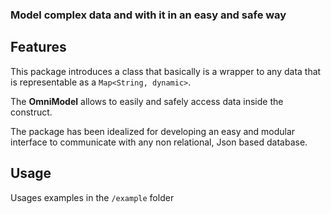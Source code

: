 ### Model complex data and with it in an easy and safe way

## Features

This package introduces a class that basically is a wrapper to any data that is representable as a `Map<String, dynamic>`.

The **OmniModel** allows to easily and safely access data inside the construct.

The package has been idealized for developing an easy and modular interface to communicate with any non relational, Json based database.

## Usage

Usages examples in the `/example` folder
